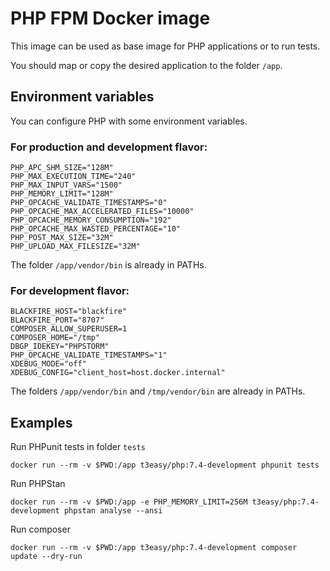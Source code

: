 # PHP FPM Docker image
This image can be used as base image for PHP applications or to run tests.

You should map or copy the desired application to the folder `/app`.

## Environment variables
You can configure PHP with some environment variables.

### For production and development flavor:
```
PHP_APC_SHM_SIZE="128M"
PHP_MAX_EXECUTION_TIME="240"
PHP_MAX_INPUT_VARS="1500"
PHP_MEMORY_LIMIT="128M"
PHP_OPCACHE_VALIDATE_TIMESTAMPS="0"
PHP_OPCACHE_MAX_ACCELERATED_FILES="10000"
PHP_OPCACHE_MEMORY_CONSUMPTION="192"
PHP_OPCACHE_MAX_WASTED_PERCENTAGE="10"
PHP_POST_MAX_SIZE="32M"
PHP_UPLOAD_MAX_FILESIZE="32M"
```
The folder `/app/vendor/bin` is already in PATHs.

### For development flavor:
```
BLACKFIRE_HOST="blackfire"
BLACKFIRE_PORT="8707"
COMPOSER_ALLOW_SUPERUSER=1
COMPOSER_HOME="/tmp"
DBGP_IDEKEY="PHPSTORM"
PHP_OPCACHE_VALIDATE_TIMESTAMPS="1"
XDEBUG_MODE="off"
XDEBUG_CONFIG="client_host=host.docker.internal"
```
The folders `/app/vendor/bin` and `/tmp/vendor/bin` are already in PATHs.

## Examples

Run PHPunit tests in folder `tests`
```shell
docker run --rm -v $PWD:/app t3easy/php:7.4-development phpunit tests
```

Run PHPStan
```shell
docker run --rm -v $PWD:/app -e PHP_MEMORY_LIMIT=256M t3easy/php:7.4-development phpstan analyse --ansi
```

Run composer
```shell
docker run --rm -v $PWD:/app t3easy/php:7.4-development composer update --dry-run
```
